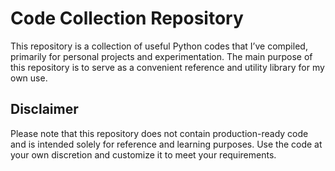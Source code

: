 # Code Collection Repository
This repository is a collection of useful Python codes that I’ve compiled, primarily for personal projects and experimentation. The main purpose of this repository is to serve as a convenient reference and utility library for my own use.

## Disclaimer
Please note that this repository does not contain production-ready code and is intended solely for reference and learning purposes. Use the code at your own discretion and customize it to meet your requirements.